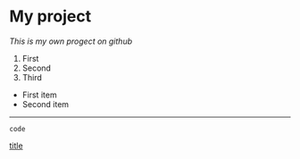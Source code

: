 # My project
*This is my own progect on github*
1. First
2. Second
3. Third
- First item
- Second item
- - -
`code`

[title](https://www.example.com)

[^1]: This is the footnote.
